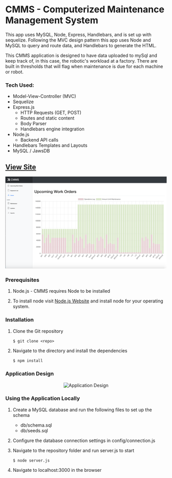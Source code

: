 # CMMS - Computerized Maintenance Management System
This app uses MySQL, Node, Express, Handlebars, and is set up with sequelize.
Following the MVC design pattern this app uses Node and MySQL to query and route data, and Handlebars to generate the HTML.

This CMMS application is designed to have data uploaded to mySql and keep track of, in this case, the robotic's workload at a factory. There are built in thresholds that will flag when maintenance is due for each machine or robot.

### Tech Used:
* Model-View-Controller (MVC)
* Sequelize
* Express.js
    * HTTP Requests (GET, POST)
    * Routes and static content
    * Body Parser
    * Handlebars engine integration
* Node.js
    * Backend API calls
* Handlebars Templates and Layouts
* MySQL / JawsDB

## [View Site](https://maintenance-scheduler-999.herokuapp.com/)


![Maintenance Scheduler image](public/images/cmms.png?raw=true "Eat-Da-Burger")


### Prerequisites
1. Node.js - CMMS requires Node to be installed

2. To install node visit [Node.js Website](https://nodejs.org/en/ "Node.js") and install node for your operating system.


### Installation
1. Clone the Git repository

   ```
   $ git clone <repo>
   ```
2. Navigate to the directory and install the dependencies 
   ```
   $ npm install
   ```
   
### Application Design
<p align="center">
   <img src="samples/architecture.png?raw=true" alt="Application Design" width="800px" align="center" />
</p>


### Using the Application Locally
1. Create a MySQL database and run the following files to set up the schema
    * db/schema.sql
    * db/seeds.sql
2. Configure the database connection settings in config/connection.js
3. Navigate to the repository folder and run server.js to start

   ```
   $ node server.js
   ```

4. Navigate to localhost:3000 in the browser
